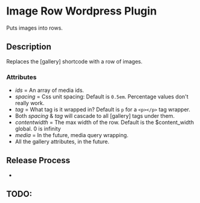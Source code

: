 # Image Row Wordpress Plugin
Puts images into rows.

## Description

Replaces the [gallery] shortcode with a row of images.

### Attributes

- _ids_ = An array of media ids.
- _spacing_ = Css unit spacing: Default is `0.5em`. Percentage values don't really work.
- _tag_ = What tag is it wrapped in? Default is `p` for a `<p></p>` tag wrapper.
- Both _spacing_ & _tag_ will cascade to all [gallery] tags under them.
- _contentwidth_ = The max width of the row. Default is the $content_width global. 0 is infinity
- _media_ = In the future, media query wrapping.
- All the gallery attributes, in the future.

## Release Process
- 

## TODO:
